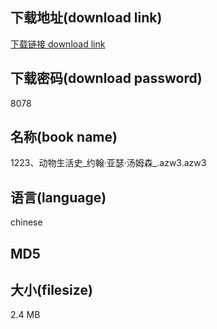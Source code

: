 ## 下载地址(download link)
[下载链接 download link](https://tutu365.netlify.app/?s=1223%E3%80%81%E5%8A%A8%E7%89%A9%E7%94%9F%E6%B4%BB%E5%8F%B2_%E7%BA%A6%E7%BF%B0%C2%B7%E4%BA%9A%E7%91%9F%C2%B7%E6%B1%A4%E5%A7%86%E6%A3%AE_.azw3)

## 下载密码(download password)
8078

## 名称(book name)
1223、动物生活史_约翰·亚瑟·汤姆森_.azw3.azw3

## 语言(language)
chinese

## MD5


## 大小(filesize)
2.4 MB
